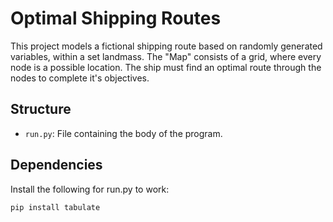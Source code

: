 # Optimal Shipping Routes

This project models a fictional shipping route based on randomly generated variables, within a set landmass. The "Map" consists of a grid, where every node is a possible location. The ship must find an optimal route through the nodes to complete it's objectives.


## Structure
* `run.py`: File containing the body of the program. 

## Dependencies
Install the following for run.py to work:
```bash
pip install tabulate
```